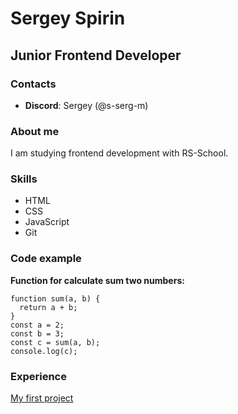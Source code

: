 # Sergey Spirin

## Junior Frontend Developer

### Contacts
- **Discord**: Sergey (@s-serg-m)

### About me
I am studying frontend development with RS-School.

### Skills
- HTML
- CSS
- JavaScript
- Git

### Code example
**Function for calculate sum two numbers:**
```
function sum(a, b) {
  return a + b;
}
const a = 2;
const b = 3;
const c = sum(a, b);
console.log(c);
```

### Experience
[My first project](https://s-serg-m.github.io/rsschool-cv/cv)
